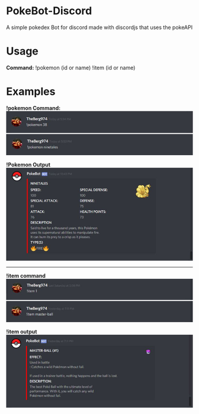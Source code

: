 # PokeBot-Discord
A simple pokedex Bot for discord made with discordjs that uses the pokeAPI

# Usage
**Command:** !pokemon (id or name)
             !item (id or name)

# Examples  

**!pokemon Command:**  
![](screenshots/commandExample1.JPG)
![](screenshots/commandExample2.JPG)  

**!Pokemon Output**  
![](screenshots/examplePokeBot.JPG)

---

**!item command**  
![](screenshots/commandExample4.JPG)
![](screenshots/commandExample3.JPG)

**!item output**  
![](screenshots/examplePokeBot2.JPG)
